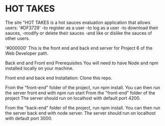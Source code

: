 # HOT TAKES

The site "HOT TAKES is a hot sauces evaluation application that allows users:
'#DF3729'
-to register as a user
-to log as a user
-to download their sauces, 
-modify or delete their sauces 
-and like or dislike the sauces of other users.

'#000000'
This is the front end and back end server for Project 6 of the Web Developer path.

Back end and Front end Prerequisites You will need to have Node and npm installed locally on your machine.

Front end and back end Installation: Clone this repo. 

From the "front-end" folder of the project, run npm install. You can then run the server front end with npm run start From the "front-end" folder of the project The server should run on localhost with default port 4200.

From the "back-end" folder of the project, run npm install. You can then run the server back end with node server. The server should run on localhost with default port 3000.
